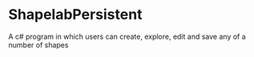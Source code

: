 # ShapelabPersistent
A c# program in which users can create, explore, edit and save any of a number of shapes
